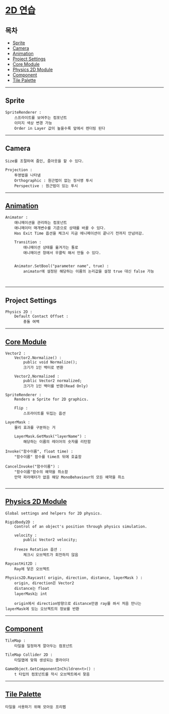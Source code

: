 <!-- @format -->

# [2D 연습](https://youtu.be/v_Y5FH_tCpc?list=PLO-mt5Iu5TeYI4dbYwWP8JqZMC9iuUIW2)

## 목차

- [Sprite](#sprite)
- [Camera](#camera)
- [Animation](#animation)
- [Project Settings](#project-settings)
- [Core Module](#core-module)
- [Physics 2D Module](#physics-2d-module)
- [Component](#component)
- [Tile Palette](#tile-palette)

---

## Sprite

```
SpriteRenderer :
    스프라이트를 보여주는 컴포넌트
    이미지 색상 변경 가능
    Order in Layer 값이 높을수록 앞에서 렌더링 된다

```

---

## Camera

```
Size를 조절하여 줌인, 줌아웃을 할 수 있다.

Projection :
    투영법을 나타냄
    Orthographic : 원근법이 없는 정사영 투시
    Perspective : 원근법이 있는 투시

```

---

## [Animation](https://youtu.be/Z4iULRbiSTg?list=PLO-mt5Iu5TeYI4dbYwWP8JqZMC9iuUIW2&t=1258)

```
Animator :
    애니메이션을 관리하는 컴포넌트
    애니메이터 매개변수를 기준으로 상태를 바꿀 수 있다.
    Has Exit Time 옵션을 체크시 지금 에니메이션이 끝나기 전까지 안넘어감.

    Transition :
        애니메이션 상태를 옮겨가는 통로
        애니메이션 창에서 우클릭 해서 만들 수 있다.


    Animator.SetBool("parameter name", true) :
        animator에 설정된 해당하는 이름의 논리값을 설정 true 대신 false 가능



```

---

## Project Settings

```
Physics 2D :
    Default Contact Offset :
        충돌 여백

```

---

## [Core Module](https://docs.unity3d.com/ScriptReference/UnityEngine.CoreModule.html)

```
Vector2 :
    Vector2.Normalize() :
        public void Normalize();
        크기가 1인 백터로 변환

    Vector2.Normalized :
        public Vector2 normalized;
        크기가 1인 백터를 반환(Read Only)

SpriteRenderer :
    Renders a Sprite for 2D graphics.

    Flip :
        스프라이트를 뒤집는 옵션

LayerMask :
    물리 효과를 구분하는 거

    LayerMask.GetMask("layerName") :
        해당하는 이름의 레이어의 숫자를 리턴함

Invoke("함수이름", float time) :
    "함수이름" 함수를 time초 뒤에 호출함

CancelInvoke("함수이름") :
    "함수이름"함수의 예약을 취소함
    만약 파라메터가 없음 해당 MonoBehaviour의 모든 예약을 취소


```

---

## [Physics 2D Module](https://docs.unity3d.com/ScriptReference/UnityEngine.PhysicsModule.html)

```
Global settings and helpers for 2D physics.

Rigidbody2D :
    Control of an object's position through physics simulation.

    velocity :
        public Vector2 velocity;

    Freeze Rotation 옵션 :
        체크시 오브젝트가 회전하지 않음

RaycastHit2D :
    Ray에 닿은 오브젝트

Physics2D.Raycast( origin, direction, distance, layerMask ) :
    origin, direction은 Vector2
    distance는 float
    layerMask는 int

    origin에서 direction방향으로 distance만큼 ray를 쏴서 처음 만나는 layerMask에 있는 오브젝트의 정보를 반환

```

---

## [Component](https://docs.unity3d.com/ScriptReference/Component.html)

```
TileMap :
    타일을 일정하게 깔아두는 컴포넌트

TileMap Collider 2D :
    타일맵에 맞춰 생성되는 콜라이더

GameObject.GetComponentInChildren<t>() :
    t 타입의 컴포넌트를 작시 오브젝트에서 찾음

```

---

## [Tile Palette](https://youtu.be/f8ixw9IpnD8?list=PLO-mt5Iu5TeYI4dbYwWP8JqZMC9iuUIW2)

```
타일을 사용하기 위해 모아둔 프리펩

```
